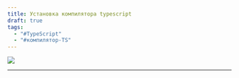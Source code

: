 ```yaml
---
title: Установка компилятора typescript
draft: true
tags:
  - "#TypeScript"
  - "#компилятор-TS"
---
```


![](https://www.youtube.com/watch?v=IMAUTJbk9ns)

_____
